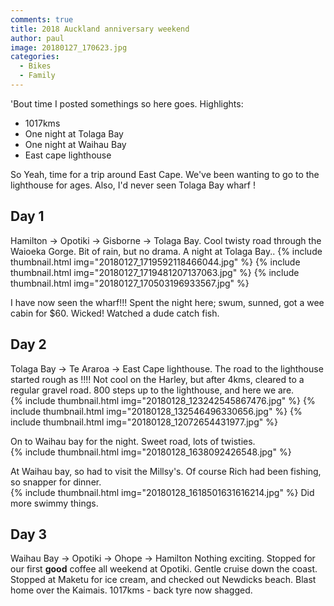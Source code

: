 ```yaml
---
comments: true
title: 2018 Auckland anniversary weekend
author: paul
image: 20180127_170623.jpg
categories:
  - Bikes
  - Family
---
```

'Bout time I posted somethings so here goes. Highlights: 

  * 1017kms
  * One night at Tolaga Bay
  * One night at Waihau Bay
  * East cape lighthouse

So Yeah, time for a trip around East Cape. We've been wanting to go to the lighthouse for ages. Also, I'd never seen Tolaga Bay wharf ! 

## Day 1

Hamilton -> Opotiki -> Gisborne -> Tolaga Bay. Cool twisty road through the Waioeka Gorge. Bit of rain, but no drama. A night at Tolaga Bay.. 
{% include thumbnail.html img="20180127_1719592118466044.jpg" %}
{% include thumbnail.html img="20180127_1719481207137063.jpg" %}
{% include thumbnail.html img="20180127_170503196933567.jpg" %}

I have now seen the wharf!!! Spent the night here; swum, sunned, got a wee cabin for $60. Wicked! Watched a dude catch fish. 

## Day 2

Tolaga Bay -> Te Araroa -> East Cape lighthouse. The road to the lighthouse started rough as !!!! Not cool on the Harley, but after 4kms, cleared to a regular gravel road. 800 steps up to the lighthouse, and here we are.  
{% include thumbnail.html img="20180128_123242545867476.jpg" %}
{% include thumbnail.html img="20180128_132546496330656.jpg" %}
{% include thumbnail.html img="20180128_12072654431977.jpg" %}

On to Waihau bay for the night. Sweet road, lots of twisties.  
{% include thumbnail.html img="20180128_1638092426548.jpg" %}

At Waihau bay, so had to visit the Millsy's. Of course Rich had been fishing, so snapper for dinner.   
{% include thumbnail.html img="20180128_1618501631616214.jpg" %}
Did more swimmy things. 

## Day 3

Waihau Bay -> Opotiki -> Ohope -> Hamilton Nothing exciting. Stopped for our first **good** coffee all weekend at Opotiki. Gentle cruise down the coast. Stopped at Maketu for ice cream, and checked out Newdicks beach. Blast home over the Kaimais. 1017kms - back tyre now shagged.